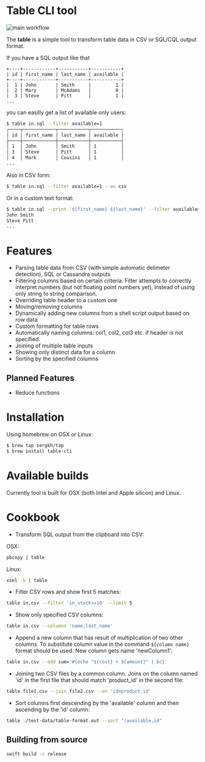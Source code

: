 # Table CLI tool

![main workflow](https://github.com/sergkh/table-cli/actions/workflows/build-test.yaml/badge.svg)

The **table** is a simple tool to transform table data in CSV or SQL/CQL output format.

If you have a SQL output like that

```
+----+------------+-----------+-----------+
| id | first_name | last_name | available |
+----+------------+-----------+-----------+
|  1 | John       | Smith     |         1 |
|  2 | Mary       | McAdams   |         0 |
|  3 | Steve      | Pitt      |         1 |
...
```

you can easilly get a list of available only users:

```bash
$ table in.sql --filter available=1
╭────┬────────────┬───────────┬───────────╮
│ id │ first_name │ last_name │ available │
├────┼────────────┼───────────┼───────────┤
│ 1  │ John       │ Smith     │ 1         │
│ 3  │ Steve      │ Pitt      │ 1         │
│ 4  │ Mark       │ Cousins   │ 1         │
...
```

Also in CSV form:

```bash
$ table in.sql --filter available=1 --as csv
```

Or in a custom text format:

```bash 
$ table in.sql --print '${first_name} ${last_name}' --filter available=1
John Smith
Steve Pitt
...
```

# Features 

* Parsing table data from CSV (with simple automatic delimeter detection), SQL or Cassandra outputs
* Filtering columns based on certain criteria. Filter attempts to correctly interpret numbers (but not floating point numbers yet), instead of using only string to string comparison.
* Overriding table header to a custom one
* Moving/removing columns
* Dynamically adding new columns from a shell script output based on row data
* Custom formatting for table rows
* Automatically naming columns: col1, col2, col3 etc. if header is not specified.
* Joining of multiple table inputs
* Showing only distinct data for a column
* Sorting by the specified columns

## Planned Features
* Reduce functions

# Installation

Using homebrew on OSX or Linux: 
```bash
$ brew tap sergkh/tap
$ brew install table-cli
```

# Available builds

Currently tool is built for OSX (both Intel and Apple silicon) and Linux.

# Cookbook

* Transform SQL output from the clipboard into CSV:

OSX:

```bash
pbcopy | table
```

Linux:

```bash
xsel -b | table
```

* Filter CSV rows and show first 5 matches:

```bash
table in.csv --filter 'in_stock>=10' --limit 5
```

* Show only specified CSV columns:

```bash
table in.csv --columns 'name,last_name'
```

* Append a new column that has result of multiplication of two other columns. To substitute column value in the command `${column name}` format should be used. New column gets name 'newColumn1':

```bash
table in.csv --add sum='#{echo "${cost} + ${amount}" | bc}'
```

* Joining two CSV files by a common column. Joins on the column named 'id' in the first file that should match 'product_id' in the second file:

```bash
table file1.csv --join file2.csv --on 'id=product_id'
```

* Sort columns first descending by the 'available' column and then ascending by the 'id' column:

```bash
table ./test-data/table-format.out --sort "!available,id"
```

## Building from source

```bash
swift build -c release
```